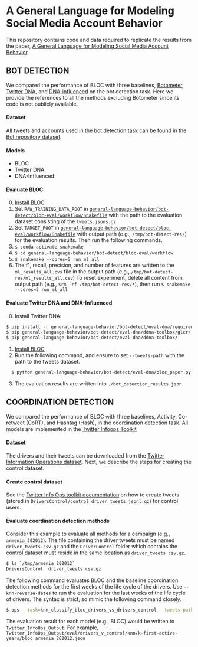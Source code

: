 # A General Language for Modeling Social Media Account Behavior

This repository contains code and data required to replicate the results from the paper, [A General Language for Modeling Social Media Account Behavior](#).

## BOT DETECTION

We compared the performance of BLOC with three baselines, [Botometer](https://botometer.osome.iu.edu/), [Twitter DNA](https://doi.org/10.1109/TDSC.2017.2681672), and [DNA-influenced](https://www.nature.com/articles/s41598-022-11854-w) on the bot detection task. Here we provide the references to all the methods excluding Botometer since its code is not publicly available.

#### Dataset
All tweets and accounts used in the bot detection task can be found in the [Bot repository dataset]([Dataset](https://botometer.osome.iu.edu/bot-repository/datasets.html)).

#### Models
  * BLOC
  * Twitter DNA
  * DNA-Influenced

####  Evaluate BLOC
  0. [Install BLOC](https://github.com/anwala/bloc)
  1. Set `RAW_TRAINING_DATA_ROOT` in [`general-language-behavior/bot-detect/bloc-eval/workflow/Snakefile`](https://github.com/anwala/general-language-behavior/blob/main/bot-detect/eval-bloc/workflow/Snakefile#L25) with the path to the evaluation dataset consisting of the `tweets.jsons.gz`
  2. Set `TARGET_ROOT` in [`general-language-behavior/bot-detect/bloc-eval/workflow/Snakefile`](https://github.com/anwala/general-language-behavior/blob/main/bot-detect/eval-bloc/workflow/Snakefile#L32) with output path (e.g., `/tmp/bot-detect-res/`) for the evaluation results. Then run the following commands.
  3. `$ conda activate snakemake`
  4. `$ cd general-language-behavior/bot-detect/bloc-eval/workflow`
  5. `$ snakemake --cores=5 run_ml_all`
  6. The f1, recall, precision, and number of features are written to the `ml_results_all.cvs` file in the output path (e.g., `/tmp/bot-detect-res/ml_results_all.csv`)
  To reset experiment, delete all content from output path (e.g., `$rm -rf /tmp/bot-detect-res/*`), then run `$ snakemake --cores=5 run_ml_all`

#### Evaluate Twitter DNA and DNA-Influenced
  0. Install Twitter DNA:
  ```bash
  $ pip install -r general-language-behavior/bot-detect/eval-dna/requirements.txt
  $ pip general-language-behavior/bot-detect/eval-dna/ddna-toolbox/glcr/
  $ pip general-language-behavior/bot-detect/eval-dna/ddna-toolbox/
  ```
  1. [Install BLOC](https://github.iu.edu/anwala/bloc)
  2. Run the following command, and ensure to set `--tweets-path` with the path to the tweets dataset.
  ```bash
    $ python general-language-behavior/bot-detect/eval-dna/bloc_paper.py --max-users=200 --evaluate-models sf sf-influenced --tweets-path=/path/to/bot_repo_tweets --task evaluate verified kevin_feedback pronbots stock rtbust midterm-2018 zoher-organization botwiki gilani-17 varol-icwsm gregory_purchased astroturf cresci-17 josh_political
  ```
  3. The evaluation results are written into `./bot_detection_results.json`

## COORDINATION DETECTION

We compared the performance of BLOC with three baselines, Activity, Co-retweet (CoRT), and Hashtag (Hash), in the coordination detection task. All models are implemented in the [Twitter Infoops Toolkit](https://github.com/anwala/twitter-infoops-toolkit)

#### Dataset 
The drivers and their tweets can be downloaded from the [Twitter Information Operations dataset](https://transparency.twitter.com/en/reports/moderation-research.html#1.3). Next, we describe the steps for creating the control dataset.

#### Create control dataset
See the [Twitter Info Ops toolkit documentation](https://github.com/anwala/twitter-infoops-toolkit#create-control-dataset) on how to create tweets (stored in `DriversControl/control_driver_tweets.jsonl.gz`) for control users.

#### Evaluate coordination detection methods

Consider this example to evaluate all methods for a campaign (e.g., `armenia_202012`). The file containing the driver tweets must be named `driver_tweets.csv.gz` and the `DriverControl` folder which contains the control dataset must reside in the same location as `driver_tweets.csv.gz`. 
```bash
$ ls `/tmp/armenia_202012`
DriversControl  driver_tweets.csv.gz
```
The following command evaluates BLOC and the baseline coordination detection methods for the first weeks of the life cycle of the drivers. Use `--knn-reverse-dates` to run the evaluation for the last weeks of the life cycle of drivers. The syntax is strict, so mimic the following command closely. 
```bash
$ ops --task=knn_classify_bloc_drivers_vs_drivers_control --tweets-path=/tmp/ armenia_202012/driver_tweets.csv.gz
```

The evaluation result for each model (e.g., BLOC) would be written to `Twitter_InfoOps_Output`. For example, `Twitter_InfoOps_Output/eval/drivers_v_control/knn/k-first-active-years/bloc_armenia_202012.json`
